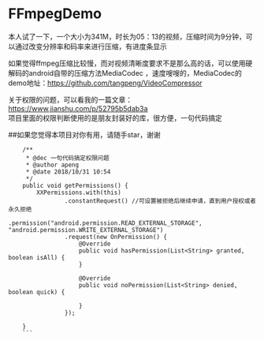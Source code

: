 # FFmpegDemo
本人试了一下，一个大小为341M，时长为05：13的视频，压缩时间为9分钟，可以通过改变分辨率和码率来进行压缩，有进度条显示

如果觉得ffmpeg压缩比较慢，而对视频清晰度要求不是那么高的话，可以使用硬解码的android自带的压缩方法MediaCodec ，速度嗖嗖的，MediaCodec的demo地址：https://github.com/tangpeng/VideoCompressor

关于权限的问题，可以看我的一篇文章：https://www.jianshu.com/p/52795b5dab3a  
项目里面的权限判断使用的是朋友封装好的库，很方便，一句代码搞定 

##如果您觉得本项目对你有用，请随手star，谢谢

```
    /**
     * @dec 一句代码搞定权限问题
     * @author apeng
     * @date 2018/10/31 10:54
     */
    public void getPermissions() {
        XXPermissions.with(this)
                .constantRequest() //可设置被拒绝后继续申请，直到用户授权或者永久拒绝
                .permission("android.permission.READ_EXTERNAL_STORAGE", "android.permission.WRITE_EXTERNAL_STORAGE")
                .request(new OnPermission() {
                    @Override
                    public void hasPermission(List<String> granted, boolean isAll) {
                    }

                    @Override
                    public void noPermission(List<String> denied, boolean quick) {

                    }
                });

    }
    ```
